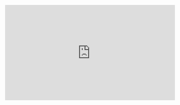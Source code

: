 <iframe width="560" height="315" src="https://www.youtube.com/embed/64Dbj21dtDs" frameborder="0" allowfullscreen></iframe>
